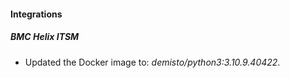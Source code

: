#### Integrations
##### BMC Helix ITSM
- Updated the Docker image to: *demisto/python3:3.10.9.40422*.
